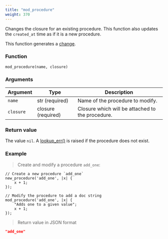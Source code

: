 ```yaml
---
title: "mod_procedure"
weight: 370
---
```


Changes the closure for an existing procedure. This function also updates the `created_at` time as if it is a new procedure.

This function generates a [change](../../overview/changes).

### Function

`mod_procedure(name, closure)`

### Arguments

Argument | Type | Description
-------- | ---- | -----------
`name` | str (required) | Name of the procedure to modify.
`closure` | closure (required) | Closure which will be attached to the procedure.

### Return value

The value `nil`. A [lookup_err()](../../errors/lookup_err) is raised if the procedure does not exist.

### Example

> Create and modify a procedure `add_one`:

```thingsdb,json_response
// Create a new procedure `add_one`
new_procedure('add_one', |x| {
    x + 1;
});

// Modify the procedure to add a doc string
mod_procedure('add_one', |x| {
    "Adds one to a given value";
    x + 1;
});
```

> Return value in JSON format

```json
"add_one"
```

